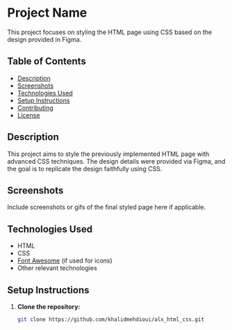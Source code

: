 # Project Name

This project focuses on styling the HTML page using CSS based on the design provided in Figma.

## Table of Contents

- [Description](#description)
- [Screenshots](#screenshots)
- [Technologies Used](#technologies-used)
- [Setup Instructions](#setup-instructions)
- [Contributing](#contributing)
- [License](#license)

## Description

This project aims to style the previously implemented HTML page with advanced CSS techniques. The design details were provided via Figma, and the goal is to replicate the design faithfully using CSS.

## Screenshots

Include screenshots or gifs of the final styled page here if applicable.

## Technologies Used

- HTML
- CSS
- [Font Awesome](https://fontawesome.com/) (if used for icons)
- Other relevant technologies

## Setup Instructions

1. **Clone the repository:**

   ```bash
   git clone https://github.com/khalidmehdioui/alx_html_css.git
